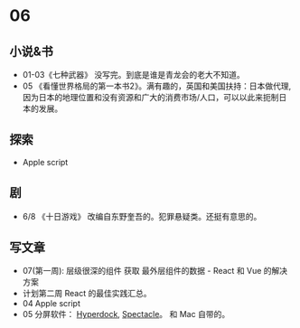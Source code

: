 # 06
## 小说&书
* 01-03《七种武器》 没写完。到底是谁是青龙会的老大不知道。
* 05 《看懂世界格局的第一本书2》。满有趣的，英国和美国扶持：日本做代理,因为日本的地理位置和没有资源和广大的消费市场/人口，可以以此来扼制日本的发展。

## 探索
* Apple script

## 剧
* 6/8 《十日游戏》 改编自东野奎吾的。犯罪悬疑类。还挺有意思的。

## 写文章
* 07(第一周): 层级很深的组件 获取 最外层组件的数据 - React 和 Vue 的解决方案
* 计划第二周 React 的最佳实践汇总。
* 04 Apple script
* 05 分屏软件： [Hyperdock](https://bahoom.com/hyperdock/), [Spectacle](https://www.spectacleapp.com/)。 和 Mac 自带的。
